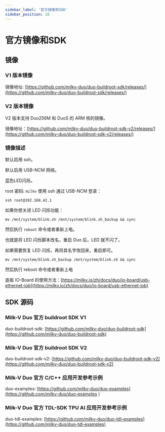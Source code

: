 ```yaml
---
sidebar_label: '官方镜像和SDK'
sidebar_position: 10
---
```

# 官方镜像和SDK

## 镜像

### V1 版本镜像

镜像地址: [https://github.com/milkv-duo/duo-buildroot-sdk/releases/](https://github.com/milkv-duo/duo-buildroot-sdk/releases/)

### V2 版本镜像

V2 版本支持 Duo256M 和 DuoS 的 ARM 核的镜像。

镜像地址：[https://github.com/milkv-duo/duo-buildroot-sdk-v2/releases/](https://github.com/milkv-duo/duo-buildroot-sdk-v2/releases/)

### 镜像描述

默认启用 ssh。

默认启用 USB-NCM 网络。

蓝色LED闪烁。

root 密码: `milkv`
使用 ssh 通过 USB-NCM 登录：
~~~
ssh root@192.168.42.1
~~~

如果你想关闭 LED 闪烁功能：
```
mv /mnt/system/blink.sh /mnt/system/blink.sh_backup && sync
```
然后执行 `reboot` 命令或者重新上电。

也就是将 LED 闪烁脚本改名，重启 Duo 后，LED 就不闪了。

如果需要恢复 LED 闪烁，再将其名字改回来，重启即可。
```
mv /mnt/system/blink.sh_backup /mnt/system/blink.sh && sync
```
然后执行 reboot 命令或者重新上电

底板 IO-Board 的使用方法：[https://milkv.io/zh/docs/duo/io-board/usb-ethernet-iob](https://milkv.io/zh/docs/duo/io-board/usb-ethernet-iob)

## SDK 源码

### Milk-V Duo 官方 buildroot SDK V1
duo-buildroot-sdk: [https://github.com/milkv-duo/duo-buildroot-sdk](https://github.com/milkv-duo/duo-buildroot-sdk)

### Milk-V Duo 官方 buildroot SDK V2
duo-buildroot-sdk-v2: [https://github.com/milkv-duo/duo-buildroot-sdk-v2](https://github.com/milkv-duo/duo-buildroot-sdk-v2)

### Milk-V Duo 官方 C/C++ 应用开发参考示例
duo-examples: [https://github.com/milkv-duo/duo-examples](https://github.com/milkv-duo/duo-examples
)

### Milk-V Duo 官方 TDL-SDK TPU AI 应用开发参考示例

duo-tdl-examples: [https://github.com/milkv-duo/duo-tdl-examples](https://github.com/milkv-duo/duo-tdl-examples)
